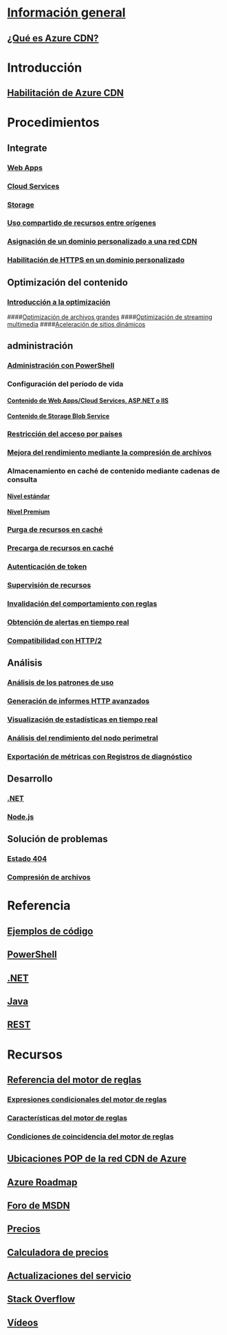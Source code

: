 # [Información general](cdn-overview.md)
## [¿Qué es Azure CDN?](../best-practices-cdn.md?toc=%2fazure%2fcdn%2ftoc.json)

# Introducción
## [Habilitación de Azure CDN](cdn-create-new-endpoint.md)

# Procedimientos
## Integrate
### [Web Apps](../app-service-web/app-service-web-tutorial-content-delivery-network.md?toc=%2fazure%2fcdn%2ftoc.json)
### [Cloud Services](cdn-cloud-service-with-cdn.md)
### [Storage](cdn-create-a-storage-account-with-cdn.md)
### [Uso compartido de recursos entre orígenes](cdn-cors.md)
### [Asignación de un dominio personalizado a una red CDN](cdn-map-content-to-custom-domain.md)
### [Habilitación de HTTPS en un dominio personalizado](cdn-custom-ssl.md)
## Optimización del contenido
### [Introducción a la optimización](cdn-optimization-overview.md)
####[Optimización de archivos grandes](cdn-large-file-optimization.md)
####[Optimización de streaming multimedia](cdn-media-streaming-optimization.md)
####[Aceleración de sitios dinámicos](cdn-dynamic-site-acceleration.md)
 
## administración
### [Administración con PowerShell](cdn-manage-powershell.md)
### Configuración del período de vida
#### [Contenido de Web Apps/Cloud Services, ASP.NET o IIS](cdn-manage-expiration-of-cloud-service-content.md)
#### [Contenido de Storage Blob Service](cdn-manage-expiration-of-blob-content.md)
### [Restricción del acceso por países](cdn-restrict-access-by-country.md)
### [Mejora del rendimiento mediante la compresión de archivos](cdn-improve-performance.md)
### Almacenamiento en caché de contenido mediante cadenas de consulta
#### [Nivel estándar](cdn-query-string.md)
#### [Nivel Premium](cdn-query-string-premium.md)
### [Purga de recursos en caché](cdn-purge-endpoint.md)
### [Precarga de recursos en caché](cdn-preload-endpoint.md)
### [Autenticación de token](cdn-token-auth.md)
### [Supervisión de recursos](cdn-resource-health.md)
### [Invalidación del comportamiento con reglas](cdn-rules-engine.md)
### [Obtención de alertas en tiempo real](cdn-real-time-alerts.md)
### [Compatibilidad con HTTP/2](cdn-http2.md)

## Análisis
### [Análisis de los patrones de uso](cdn-analyze-usage-patterns.md)
### [Generación de informes HTTP avanzados](cdn-advanced-http-reports.md)
### [Visualización de estadísticas en tiempo real](cdn-real-time-stats.md)
### [Análisis del rendimiento del nodo perimetral](cdn-edge-performance.md)
### [Exportación de métricas con Registros de diagnóstico](cdn-log-analysis.md)

## Desarrollo
### [.NET](cdn-app-dev-net.md)
### [Node.js](cdn-app-dev-node.md)

## Solución de problemas
### [Estado 404](cdn-troubleshoot-endpoint.md)
### [Compresión de archivos](cdn-troubleshoot-compression.md)

# Referencia
## [Ejemplos de código](https://azure.microsoft.com/en-us/resources/samples/?service=cdn)
## [PowerShell](/powershell/module/azurerm.cdn)
## [.NET](/dotnet/api/microsoft.azure.management.cdn)
## [Java](/java/api/com.microsoft.azure.management.cdn)
## [REST](/rest/api/cdn/)

# Recursos
##  [Referencia del motor de reglas](cdn-rules-engine-reference.md)
### [Expresiones condicionales del motor de reglas](cdn-rules-engine-reference-conditional-expressions.md)
### [Características del motor de reglas](cdn-rules-engine-reference-features.md)
### [Condiciones de coincidencia del motor de reglas](cdn-rules-engine-reference-match-conditions.md)
## [Ubicaciones POP de la red CDN de Azure](cdn-pop-locations.md)
## [Azure Roadmap](https://azure.microsoft.com/roadmap/)
## [Foro de MSDN](https://social.msdn.microsoft.com/Forums/en-US/home?forum=azurecdn)
## [Precios](https://azure.microsoft.com/pricing/details/cdn/)
## [Calculadora de precios](https://azure.microsoft.com/pricing/calculator/)
## [Actualizaciones del servicio](https://azure.microsoft.com/updates/?product=cdn)
## [Stack Overflow](http://stackoverflow.com/questions/tagged/azure-cdn)
## [Vídeos](https://azure.microsoft.com/documentation/videos/index/?services=cdn)

